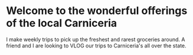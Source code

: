 # Welcome to the wonderful offerings of the local Carniceria
I make weekly trips to pick up the freshest and rarest groceries around. A friend and I are looking to VLOG our trips to Carniceria's all over the state.
